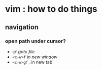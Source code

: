 # vim : how to do things

## navigation

### open path under cursor?

- `gf` _goto file_
- `<c-w>f` _in new window_
- `<c-w>gf` \_in new tab`
